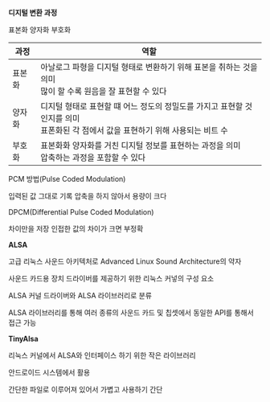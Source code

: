 **디지털 변환 과정**

표본화 양자화 부호화



| 과정   | 역할                                                         |
| ------ | ------------------------------------------------------------ |
| 표본화 | 아날로그 파형을 디지털 형태로 변환하기 위해 표본을 취하는 것을 의미<br />많이 할 수록 원음을 잘 표현할 수 있다 |
| 양자화 | 디지털 형태로 표현할 떄 어느 정도의 정밀도를 가지고 표현할 것인지를 의미<br />표폰화된 각 점에서 값을 표현하기 위해 사용되는 비트 수 |
| 부호화 | 표본화화 양자화를 거친 디지털 정보를 표현하는 과정을 의미<br />압축하는 과정을 포함할 수 있다 |



PCM 방법(Pulse Coded Modulation)

입력된 값 그대로 기록
압축을 하지 않아서 용량이 크다



DPCM(Differential Pulse Coded Modulation)

차이만을 저장
인접한 값의 차이가 크면 부정확



**ALSA**

고급 리눅스 사운드 아키텍처로 Advanced Linux Sound Architecture의 약자

사운드 카드용 장치 드라이버를 제공하기 위한 리눅스 커넣의 구성 요소

ALSA 커널 드라이버와 ALSA 라이브러리로 분류

ALSA 라이브러리를 통해 여러 종류의 사운드 카드 및 칩셋에서 동일한 API를 통해서 접근 가능



**TinyAlsa**

리눅스 커널에서 ALSA와 인터페이스 하기 위한 작은 라이브러리

안드로이드 시스템에서 활용

간단한 파일로 이루어져 있어서 가볍고 사용하기 간단
